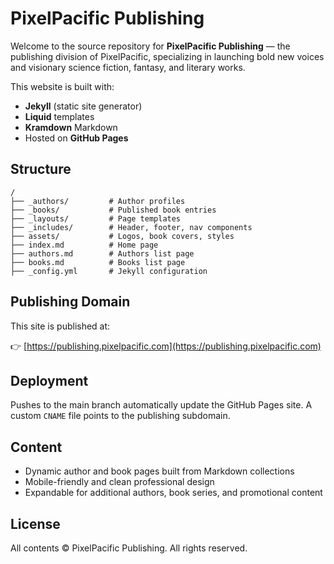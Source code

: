 # PixelPacific Publishing

Welcome to the source repository for **PixelPacific Publishing** — the publishing division of PixelPacific, specializing in launching bold new voices and visionary science fiction, fantasy, and literary works.

This website is built with:

- **Jekyll** (static site generator)
- **Liquid** templates
- **Kramdown** Markdown
- Hosted on **GitHub Pages**

## Structure

```
/
├── _authors/         # Author profiles
├── _books/           # Published book entries
├── _layouts/         # Page templates
├── _includes/        # Header, footer, nav components
├── assets/           # Logos, book covers, styles
├── index.md          # Home page
├── authors.md        # Authors list page
├── books.md          # Books list page
├── _config.yml       # Jekyll configuration
```

## Publishing Domain

This site is published at:

👉 [https://publishing.pixelpacific.com](https://publishing.pixelpacific.com)

## Deployment

Pushes to the main branch automatically update the GitHub Pages site. A custom `CNAME` file points to the publishing subdomain.

## Content

- Dynamic author and book pages built from Markdown collections
- Mobile-friendly and clean professional design
- Expandable for additional authors, book series, and promotional content

## License

All contents © PixelPacific Publishing. All rights reserved.
